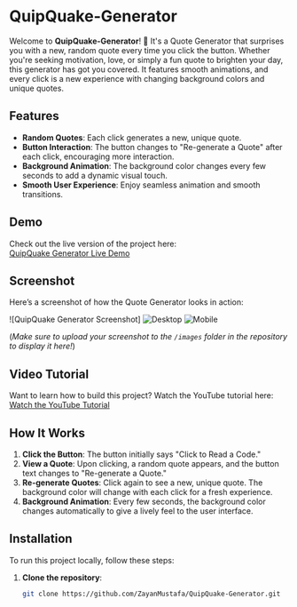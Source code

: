 # QuipQuake-Generator

Welcome to **QuipQuake-Generator**! 🎉 It's a Quote Generator that surprises you with a new, random quote every time you click the button. Whether you're seeking motivation, love, or simply a fun quote to brighten your day, this generator has got you covered. It features smooth animations, and every click is a new experience with changing background colors and unique quotes.

## Features

- **Random Quotes**: Each click generates a new, unique quote.
- **Button Interaction**: The button changes to "Re-generate a Quote" after each click, encouraging more interaction.
- **Background Animation**: The background color changes every few seconds to add a dynamic visual touch.
- **Smooth User Experience**: Enjoy seamless animation and smooth transitions.

## Demo

Check out the live version of the project here:  
[QuipQuake Generator Live Demo](https://zayanmustafa.github.io/QuipQuake-Generator/)

## Screenshot

Here’s a screenshot of how the Quote Generator looks in action:

![QuipQuake Generator Screenshot] ![Desktop](https://github.com/user-attachments/assets/3bbbda64-c34c-439d-a346-23506505841a) ![Mobile](https://github.com/user-attachments/assets/de620f60-ed0e-406b-898e-be7549075400)

(*Make sure to upload your screenshot to the `/images` folder in the repository to display it here!*)

## Video Tutorial

Want to learn how to build this project? Watch the YouTube tutorial here:  
[Watch the YouTube Tutorial](https://youtu.be/oreR_SIfj28?si=FX4gcg798UiWuw86)

## How It Works

1. **Click the Button**: The button initially says "Click to Read a Code."
2. **View a Quote**: Upon clicking, a random quote appears, and the button text changes to "Re-generate a Quote."
3. **Re-generate Quotes**: Click again to see a new, unique quote. The background color will change with each click for a fresh experience.
4. **Background Animation**: Every few seconds, the background color changes automatically to give a lively feel to the user interface.

## Installation

To run this project locally, follow these steps:

1. **Clone the repository**:
   ```bash
   git clone https://github.com/ZayanMustafa/QuipQuake-Generator.git
